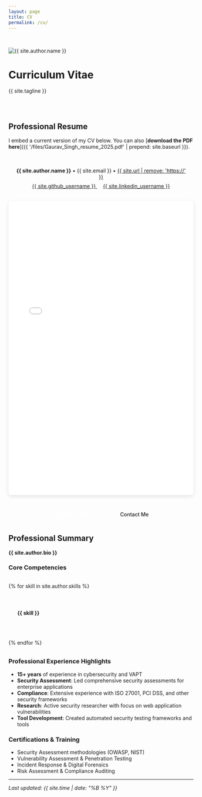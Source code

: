 ```yaml
---
layout: page
title: CV
permalink: /cv/
---
```


<div class="hero" style="padding: 2rem 0;">
  <div class="hero-content">
    <img src="{{ '/images/profile.svg' | prepend: site.baseurl }}" alt="{{ site.author.name }}" class="hero-image">
    <h1 class="hero-title">Curriculum Vitae</h1>
    <p class="hero-tagline">{{ site.tagline }}</p>
  </div>
</div>

<div class="wrapper" style="max-width: 1000px;">

## Professional Resume

I embed a current version of my CV below. You can also [**download the PDF here**]({{ '/files/Gaurav_Singh_resume_2025.pdf' | prepend: site.baseurl }}).

<div class="cv-container" style="margin: 2rem 0;">
  <div class="cv-header" style="background: var(--bg-color-secondary); padding: 1rem; border-radius: 8px; margin-bottom: 1rem; text-align: center;">
    <p style="margin: 0; color: var(--text-color-secondary);">
      <strong>{{ site.author.name }}</strong> • {{ site.email }} • 
      <a href="{{ site.url }}" target="_blank">{{ site.url | remove: 'https://' }}</a>
    </p>
    <div style="margin-top: 0.5rem;">
      <a href="https://github.com/{{ site.github_username }}" target="_blank" style="margin: 0 0.5rem;">
        <i class="fab fa-github"></i> {{ site.github_username }}
      </a>
      <a href="https://linkedin.com/in/{{ site.linkedin_username }}" target="_blank" style="margin: 0 0.5rem;">
        <i class="fab fa-linkedin"></i> {{ site.linkedin_username }}
      </a>
    </div>
  </div>

  <div class="pdf-embed" style="width: 100%; height: 800px; border: 1px solid var(--border-color); border-radius: 8px; overflow: hidden;">
    <iframe 
      src="{{ '/files/Gaurav_Singh_resume_2025.pdf' | prepend: site.baseurl }}" 
      width="100%" 
      height="100%" 
      style="border: none;">
      <p>Your browser does not support PDFs. 
        <a href="{{ '/files/Gaurav_Singh_resume_2025.pdf' | prepend: site.baseurl }}">Download the PDF</a> instead.
      </p>
    </iframe>
  </div>

  <div class="cv-actions" style="text-align: center; margin-top: 2rem;">
    <a href="{{ '/files/Gaurav_Singh_resume_2025.pdf' | prepend: site.baseurl }}" 
       class="btn btn-primary" 
       style="display: inline-block; padding: 12px 24px; background: var(--accent-color); color: white; text-decoration: none; border-radius: 6px; font-weight: 500; margin: 0 1rem;">
      <i class="fas fa-download"></i> Download PDF
    </a>
    <a href="{{ '/contact/' | prepend: site.baseurl }}" 
       class="btn btn-secondary" 
       style="display: inline-block; padding: 12px 24px; background: transparent; color: var(--accent-color); text-decoration: none; border: 2px solid var(--accent-color); border-radius: 6px; font-weight: 500; margin: 0 1rem;">
      <i class="fas fa-envelope"></i> Contact Me
    </a>
  </div>

</div>

## Professional Summary

**{{ site.author.bio }}**

### Core Competencies

<div class="skills-grid" style="display: grid; grid-template-columns: repeat(auto-fit, minmax(300px, 1fr)); gap: 2rem; margin: 2rem 0;">
  {% for skill in site.author.skills %}
  <div class="skill-item" style="background: var(--bg-color-secondary); padding: 1.5rem; border-radius: 8px; border-left: 4px solid var(--accent-color);">
    <h4 style="margin: 0 0 0.5rem 0; color: var(--accent-color);">
      <i class="fas fa-shield-alt"></i> {{ skill }}
    </h4>
  </div>
  {% endfor %}
</div>

### Professional Experience Highlights

- **15+ years** of experience in cybersecurity and VAPT
- **Security Assessment**: Led comprehensive security assessments for enterprise applications
- **Compliance**: Extensive experience with ISO 27001, PCI DSS, and other security frameworks
- **Research**: Active security researcher with focus on web application vulnerabilities
- **Tool Development**: Created automated security testing frameworks and tools

### Certifications & Training

- Security Assessment methodologies (OWASP, NIST)
- Vulnerability Assessment & Penetration Testing
- Incident Response & Digital Forensics
- Risk Assessment & Compliance Auditing

---

*Last updated: {{ site.time | date: "%B %Y" }}*

</div>

<style>
.cv-container {
  max-width: 100%;
}

.pdf-embed {
  box-shadow: 0 4px 12px rgba(0, 0, 0, 0.1);
}

.btn:hover {
  transform: translateY(-2px);
  transition: transform 0.2s ease;
}

.btn-primary:hover {
  background: var(--accent-color-dark, #2980b9) !important;
}

.btn-secondary:hover {
  background: var(--accent-color);
  color: white !important;
}

.skills-grid .skill-item:hover {
  transform: translateY(-2px);
  transition: transform 0.2s ease;
  box-shadow: 0 4px 12px rgba(0, 0, 0, 0.1);
}

@media (max-width: 768px) {
  .pdf-embed {
    height: 600px;
  }
  
  .btn {
    display: block !important;
    margin: 1rem 0 !important;
    text-align: center;
  }
}
</style>
